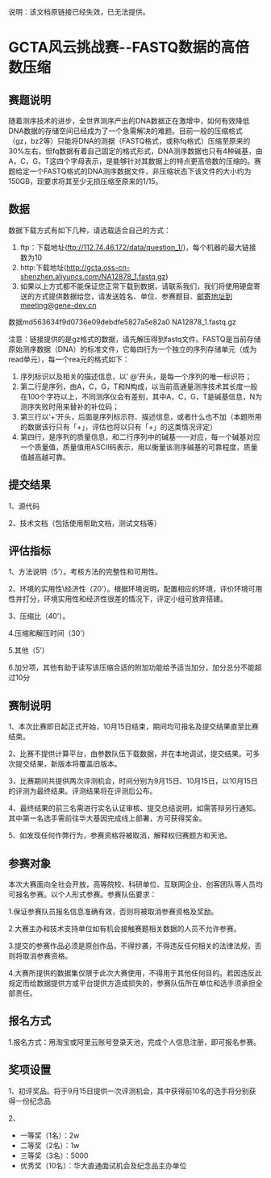 说明：该文档原链接已经失效，已无法提供。

# GCTA风云挑战赛--FASTQ数据的高倍数压缩

## 赛题说明

随着测序技术的进步，全世界测序产出的DNA数据正在激增中，如何有效降低DNA数据的存储空间已经成为了一个急需解决的难题。目前一般的压缩格式（gz，bz2等）只能将DNA的测据（FASTQ格式，或称fq格式）压缩至原来的30%左右。但fq数据有着自己固定的格式形式，DNA测序数据也只有4种碱基，由A，C，G，T这四个字母表示，是能够针对其数据上的特点更高倍数的压缩的。赛题给定一个FASTQ格式的DNA测序数据文件，非压缩状态下该文件的大小约为150GB，现要求将其至少无损压缩至原来的1/15。

## 数据

数据下载方式有如下几种，请选载适合自己的方式：

1. ftp：下载地址(ftp://112.74.46.172/data/question_1/)，每个机器的最大链接数为10
2. http:下载地址(http://gcta.oss-cn-shenzhen.aliyuncs.com/NA12878_1.fastq.gz)
3. 如果以上方式都不能保证您正常下载到数据，请联系我们，我们将使用硬盘寄送的方式提供数据给您，请发送姓名、单位、参赛题目、邮寄地址到meeting@gene-dev.cn

数据md563634f9d0736e09debdfe5827a5e82a0 NA12878_1.fastq.gz

注意：链接提供的是gz格式的数据，请先解压得到fastq文件。FASTQ是当前存储原始测序数据（DNA）的标准文件，它每四行为一个独立的序列存储单元（成为read单元），每一个rea元的格式如下：

1. 序列标识以及相关的描述信息，以‘ @’开头，是每一个序列的唯一标识符；
2. 第二行是序列，由A，C，G，T和N构成，以当前高通量测序技术其长度一般在100个字符以上，不同测序仪会有差别，其中A，C，G，T是碱基信息，N为测序失败时用来替补的补位码；
3. 第三行以‘+’开头，后面是序列标示符、描述信息，或者什么也不加（本题所用的数据该行只有「+」，评估也将以只有「+」的这类情况评定）
4. 第四行，是序列的质量信息，和二行序列中的碱基一一对应，每一个碱基对应一个质量值，质量值用ASCII码表示，用以衡量该测序碱基的可靠程度，质量值越高越可靠。

## 提交结果

1、源代码

2、技术文档（包括使用帮助文档，测试文档等）

## 评估指标

1、方法说明（5’）。考核方法的完整性和可用性。

2、环境的实用性\经济性（20’）。根据环境说明，配置相应的环境，评价环境可用性并打分，环境实用性和经济性很差的情况下，评定小组可放弃搭建。

3、压缩比（40’）。

4.压缩和解压时间（30’）

5.其他（5’）

6.加分项，其他有助于读写该压缩合适的附加功能给予适当加分，加分总分不能超过10分

## 赛制说明

1、本次比赛即日起正式开始，10月15日结束，期间均可报名及提交结果直至比赛结束。

2、比赛不提供计算平台，由参数队伍下载数据，并在本地调试，提交结果。可多次提交结果，新版本将覆盖旧版本。

3、比赛期间共提供两次评测机会，时间分别为9月15日、10月15日，以10月15日的评测为最终结果。评测结果将在评测后公布。

4、最终结果的前三名需进行实名认证审核、提交总结说明，如需答辩另行通知。其中第一名选手需前往华大基因完成线上部署，方可获得奖金。

5、如发现任何作弊行为，参赛资格将被取消，解释权归赛题方和天池。

## 参赛对象

本次大赛面向全社会开放，高等院校、科研单位、互联网企业、创客团队等人员均可报名参赛。以个人形式参赛。参赛队伍要求：

1.保证参赛队员报名信息准确有效，否则将被取消参赛资格及奖励。

2.大赛主办和技术支持单位如有机会接触赛题相关数据的人员不允许参赛。

3.提交的参赛作品必须是原创作品，不得抄袭，不得违反任何相关的法律法规，否则将取消参赛资格。

4.大赛所提供的数据集仅限于此次大赛使用，不得用于其他任何目的。若因违反此规定而给数据提供方或平台提供方造成损失的，参赛队伍所在单位和选手须承担全部责任。

## 报名方式

1.报名方式：用淘宝或阿里云账号登录天池，完成个人信息注册，即可报名参赛。

## 奖项设置

1、初评奖品。将于9月15日提供一次评测机会，其中获得前10名的选手将分别获得一份纪念品

2、

- 一等奖（1名）：2w
- 二等奖（2名）：1w
- 三等奖（3名）：5000
- 优秀奖（10名）：华大直通面试机会及纪念品主办单位

